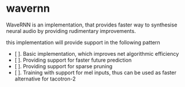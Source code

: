 # wavernn
WaveRNN is an implementation, that provides faster way to synthesise neural audio by providing rudimentary improvements.

this implementation will provide support in the following pattern

   - [ ]. Basic implementation, which improves net algorithmic efficiency
   - [ ]. Providing support for faster future prediction
   - [ ]. Providing support for sparse pruning
   - [ ]. Training with support for mel inputs, thus can be used as faster alternative for tacotron-2